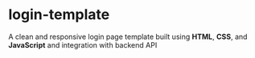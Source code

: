 # login-template

A clean and responsive login page template built using **HTML**, **CSS**, and **JavaScript** and integration with backend API